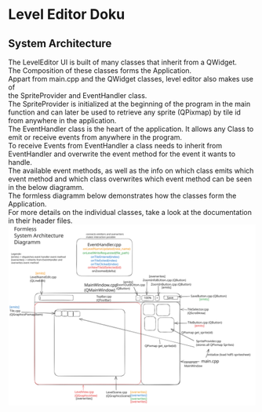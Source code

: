 # Level Editor Doku

## System Architecture
The LevelEditor UI is built of many classes that inherit from a QWidget.  
The Composition of these classes forms the Application.  
Appart from main.cpp and the QWidget classes, level editor also makes use of  
the SpriteProvider and EventHandler class.  
The SpriteProvider is initialized at the beginning of the program in the main function
and can later be used to retrieve any sprite (QPixmap) by tile id from anywhere in the application.  
The EventHandler class is the heart of the application. It allows any Class to emit or receive events from anywhere in the program.  
To receive Events from EventHandler a class needs to inherit from EventHandler and overwrite the event method for the event it wants to handle.  
The available event methods, as well as the info on which class emits which event method and which class overwrites which event method can be seen in the below diagramm.  
The formless diagramm below demonstrates how the classes form the Application.  
For more details on the individual classes, take a look at the documentation in their header files.
![Formless System Architecture Diagramm](./architecture.svg)